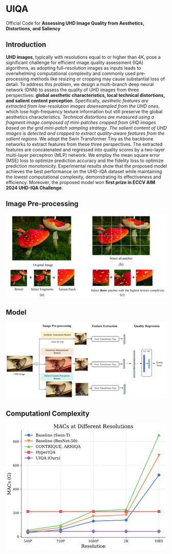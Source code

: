 # UIQA

Official Code for **Assessing UHD Image Quality from Aesthetics, Distortions, and Saliency**





## Introduction
**UHD images**, typically with resolutions equal to or higher than 4K, pose a significant challenge for efficient image quality assessment (IQA) algorithms, as adopting full-resolution images as inputs leads to overwhelming computational complexity and commonly used pre-processing methods like resizing or cropping may cause substantial loss of detail. To address this problem, we design a multi-branch deep neural network (DNN) to assess the quality of UHD images from three perspectives: **global aesthetic characteristics, local technical distortions, and salient content perception**. Specifically, *aesthetic features are extracted from low-resolution images downsampled from the UHD ones*, which lose high-frequency texture information but still preserve the global aesthetics characteristics. *Technical distortions are measured using a fragment image composed of mini-patches cropped from UHD images based on the grid mini-patch sampling strategy*. *The salient content of UHD images is detected and cropped to extract quality-aware features from the salient regions*. We adopt the Swin Transformer Tiny as the backbone networks to extract features from these three perspectives. The extracted features are concatenated and regressed into quality scores by a two-layer multi-layer perceptron (MLP) network. We employ the mean square error (MSE) loss to optimize prediction accuracy and the fidelity loss to optimize prediction monotonicity. Experimental results show that the proposed model achieves the best performance on the UHD-IQA dataset while maintaining the lowest computational complexity, demonstrating its effectiveness and efficiency. Moreover, the proposed model won **first prize in ECCV AIM 2024 UHD-IQA Challenge**.


## Image Pre-processing
![Image Pre-processing Figure](./figures/UHD_Image_Preprecessing.PNG)

## Model
![Model Figure](./figures/framework_UHD_IQA.PNG)

## Computationl Complexity
![Computationl Complexity](./figures/macs.PNG)